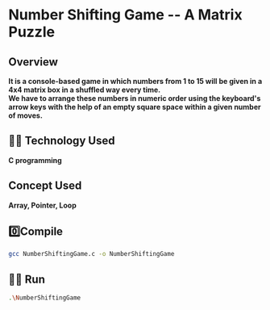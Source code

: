 # Number Shifting Game -- A Matrix Puzzle

## Overview
**It is a console-based game in which numbers from 1 to 15 will be given in a 4x4 matrix box in a shuffled way every time.**  
**We have to arrange these numbers in numeric order using the keyboard's arrow keys with the help of an empty square space within a given number of moves.**

## 🧑‍💻 Technology Used
**C programming**

## Concept Used
**Array, Pointer, Loop**

## 0️⃣Compile
```sh
gcc NumberShiftingGame.c -o NumberShiftingGame
```

## 🏃‍➡️ Run
```sh
.\NumberShiftingGame
```









